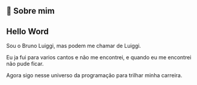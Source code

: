 
## 🚀 Sobre mim


## Hello Word 
Sou o Bruno Luiggi, mas podem me chamar de Luiggi.

Eu ja fui para varios cantos e não me encontrei, e quando eu me encontrei não pude ficar. 

Agora sigo nesse universo da programação para trilhar minha carreira.
